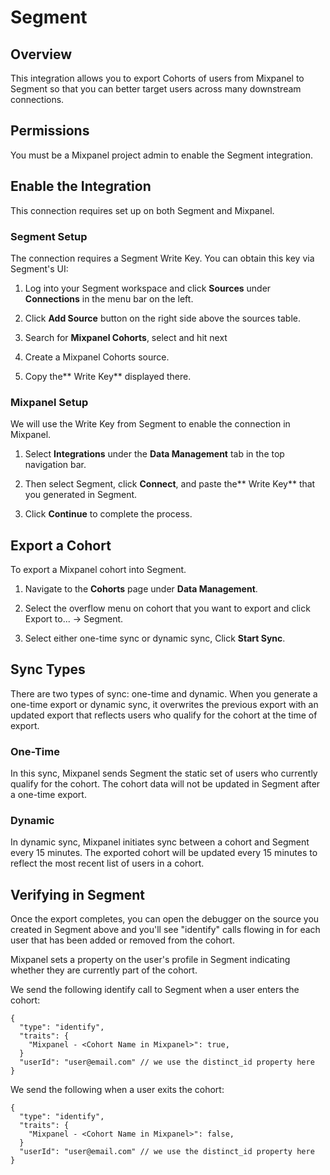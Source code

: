 # Segment


## Overview

 This integration allows you to export Cohorts of users from Mixpanel to Segment so that you can better target users across many downstream connections.
 
 ## Permissions
You must be a Mixpanel project admin to enable the Segment integration.

## Enable the Integration

This connection requires set up on both Segment and Mixpanel.

### Segment Setup

The connection requires a Segment Write Key. You can obtain this key via Segment's UI: 

1. Log into your Segment workspace and click **Sources** under **Connections** in the menu bar on the left.

2. Click **Add Source** button on the right side above the sources table.

3. Search for **Mixpanel Cohorts**, select and hit next


4. Create a Mixpanel Cohorts source.


5. Copy the** Write Key** displayed there.


### Mixpanel Setup

We will use the Write Key from Segment to enable the connection in Mixpanel.

1. Select **Integrations** under the **Data Management** tab in the top navigation bar.


2. Then select Segment, click **Connect**, and paste the** Write Key** that you generated in Segment.


3. Click **Continue** to complete the process.

## Export a Cohort

To export a Mixpanel cohort into Segment.

1. Navigate to the **Cohorts** page under **Data Management**.

2. Select the overflow menu on cohort that you want to export and click Export to... → Segment.


3. Select either one-time sync or dynamic sync, Click **Start Sync**.

## Sync Types

There are two types of sync: one-time and dynamic. When you generate a one-time export or dynamic sync, it overwrites the previous export with an updated export that reflects users who qualify for the cohort at the time of export.

### One-Time
In this sync, Mixpanel sends Segment the static set of users who currently qualify for the cohort. The cohort data will not be updated in Segment after a one-time export.

### Dynamic
In dynamic sync, Mixpanel initiates sync between a cohort and Segment every 15 minutes. The exported cohort will be updated every 15 minutes to reflect the most recent list of users in a cohort.

## Verifying in Segment 
Once the export completes, you can open the debugger on the source you created in Segment above and you'll see "identify" calls flowing in for each user that has been added or removed from the cohort.


Mixpanel sets a property on the user's profile in Segment indicating whether they are currently part of the cohort.

We send the following identify call to Segment when a user enters the cohort:

```
{
  "type": "identify",
  "traits": {
    "Mixpanel - <Cohort Name in Mixpanel>": true,
  }
  "userId": "user@email.com" // we use the distinct_id property here
}
```
We send the following when a user exits the cohort:

```
{
  "type": "identify",
  "traits": {
    "Mixpanel - <Cohort Name in Mixpanel>": false,
  }
  "userId": "user@email.com" // we use the distinct_id property here
}
```



